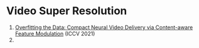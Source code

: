 # Video Super Resolution
1. [Overfitting the Data: Compact Neural Video Delivery via Content-aware Feature Modulation](https://arxiv.org/abs/2108.08202) (ICCV 2021)
2. 
